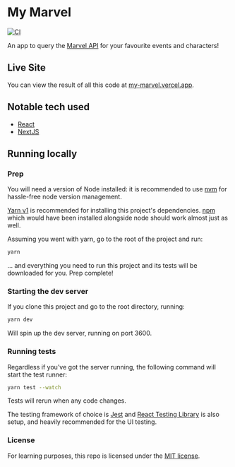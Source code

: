 # My Marvel

[![CI](https://github.com/jmagrippis/my-marvel/workflows/CI/badge.svg)](https://github.com/jmagrippis/my-marvel/actions)

An app to query the [Marvel API] for your favourite events and characters!

[marvel api]: https://developer.marvel.com/ "The world's greatest comic API"

## Live Site

You can view the result of all this code at
[my-marvel.vercel.app](https://my-marvel.vercel.app).

## Notable tech used

- [React]
- [NextJS]

[react]: https://facebook.github.io/react/ "It's kind of a big deal"
[nextjs]: https://nextjs.org/ 'Isomorphic React framework'

## Running locally

### Prep

You will need a version of Node installed: it is recommended to use [nvm] for hassle-free node version management.

[Yarn v1] is recommended for installing this project's dependencies. [npm] which would have been installed alongside node should work almost just as well.

Assuming you went with yarn, go to the root of the project and run:

```sh
yarn
```

... and everything you need to run this project and its tests will be downloaded for you. Prep complete!

[nvm]: https://github.com/nvm-sh/nvm 'bash script to manage multiple active node.js versions'
[yarn v1]: https://classic.yarnpkg.com/en/docs/install 'because they dropped the ball with v2'
[npm]: https://www.npmjs.com/ 'it once was THE javascript package manager'

### Starting the dev server

If you clone this project and go to the root directory, running:

```sh
yarn dev
```

Will spin up the dev server, running on port 3600.

### Running tests

Regardless if you’ve got the server running, the following command will start the test runner:

```sh
yarn test --watch
```

Tests will rerun when any code changes.

The testing framework of choice is [Jest] and [React Testing Library] is also setup, and heavily recommended for the UI testing.

[jest]: https://jestjs.io/ 'testing framework with a focus on simplicity'
[react testing library]: https://testing-library.com/ 'testing utilities that encourage good testing practices'

### License

For learning purposes, this repo is licensed under the [MIT license].

[mit license]: http://opensource.org/licenses/MIT "Everyone's favourite license"
